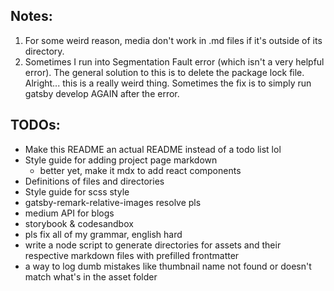 ## Notes:
1. For some weird reason, media don't work in .md files if it's outside of its directory. 
2. Sometimes I run into Segmentation Fault error (which isn't a very helpful error). The general solution to this is to delete the package lock file. Alright... this is a really weird thing. Sometimes the fix is to simply run gatsby develop AGAIN after the error.

## TODOs:
* Make this README an actual README instead of a todo list lol
* Style guide for adding project page markdown
    * better yet, make it mdx to add react components
* Definitions of files and directories
* Style guide for scss style
* gatsby-remark-relative-images resolve pls
* medium API for blogs
* storybook & codesandbox
* pls fix all of my grammar, english hard
* write a node script to generate directories for assets and their respective markdown files with prefilled frontmatter
* a way to log dumb mistakes like thumbnail name not found or doesn't match what's in the asset folder